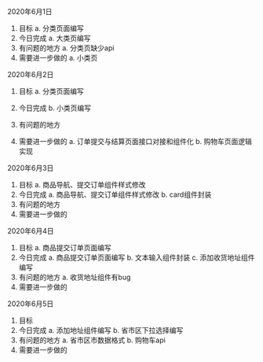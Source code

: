2020年6月1日
1. 目标
    a. 分类页面编写
2. 今日完成
    a. 大类页编写
3. 有问题的地方
    a. 分类页缺少api
4. 需要进一步做的
    a. 小类页
    
2020年6月2日
1. 目标
    a. 分类页面编写
2. 今日完成
    b. 小类页编写

3. 有问题的地方
4. 需要进一步做的
    a. 订单提交与结算页面接口对接和组件化
    b. 购物车页面逻辑实现


2020年6月3日
1. 目标
    a. 商品导航、提交订单组件样式修改
2. 今日完成
    a. 商品导航、提交订单组件样式修改
    b. card组件封装
3. 有问题的地方
4. 需要进一步做的

2020年6月4日
1. 目标
    a. 商品提交订单页面编写
2. 今日完成
    a. 商品提交订单页面编写
    b. 文本输入组件封装
    c. 添加收货地址组件编写
3. 有问题的地方
    a. 收货地址组件有bug
4. 需要进一步做的

2020年6月5日
1. 目标
2. 今日完成
    a. 添加地址组件编写
    b. 省市区下拉选择编写
3. 有问题的地方
    a. 省市区市数据格式
    b. 购物车api
4. 需要进一步做的
